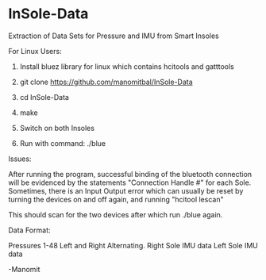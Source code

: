 # InSole-Data
Extraction of Data Sets for Pressure and IMU from Smart Insoles

For Linux Users:

1) Install bluez library for linux which contains hcitools and gatttools

2) git clone https://github.com/manomitbal/InSole-Data

3) cd InSole-Data

4) make

5) Switch on both Insoles

6) Run with command: ./blue

Issues:

After running the program, successful binding of the bluetooth connection will be evidenced by the statements
"Connection Handle #" for each Sole. Sometimes, there is an Input Output error which can usually be reset by turning the devices on 
and off again, and running "hcitool lescan"

This should scan for the two devices after which run ./blue again.

Data Format:

Pressures 1-48 Left and Right Alternating.
Right Sole IMU data
Left Sole IMU data

-Manomit 
